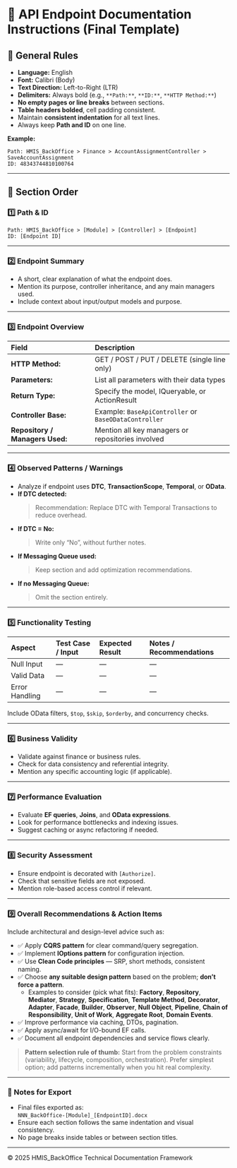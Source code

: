 # 🧩 API Endpoint Documentation Instructions (Final Template)

## 🧠 General Rules
- **Language:** English  
- **Font:** Calibri (Body)  
- **Text Direction:** Left-to-Right (LTR)  
- **Delimiters:** Always bold (e.g., `**Path:**`, `**ID:**`, `**HTTP Method:**`)  
- **No empty pages or line breaks** between sections.  
- **Table headers bolded**, cell padding consistent.  
- Maintain **consistent indentation** for all text lines.  
- Always keep **Path and ID** on one line.  

**Example:**
```
Path: HMIS_BackOffice > Finance > AccountAssignmentController > SaveAccountAssignment  
ID: 48343744810100764
```

---

## 🧾 Section Order

### 1️⃣ Path & ID
```
Path: HMIS_BackOffice > [Module] > [Controller] > [Endpoint]
ID: [Endpoint ID]
```

---

### 2️⃣ Endpoint Summary
- A short, clear explanation of what the endpoint does.  
- Mention its purpose, controller inheritance, and any main managers used.  
- Include context about input/output models and purpose.

---

### 3️⃣ Endpoint Overview

| **Field** | **Description** |
|:--|:--|
| **HTTP Method:** | GET / POST / PUT / DELETE (single line only) |
| **Parameters:** | List all parameters with their data types |
| **Return Type:** | Specify the model, IQueryable, or ActionResult |
| **Controller Base:** | Example: `BaseApiController` or `BaseODataController` |
| **Repository / Managers Used:** | Mention all key managers or repositories involved |

---

### 4️⃣ Observed Patterns / Warnings
- Analyze if endpoint uses **DTC**, **TransactionScope**, **Temporal**, or **OData**.
- **If DTC detected:**  
  > Recommendation: Replace DTC with Temporal Transactions to reduce overhead.  
- **If DTC = No:**  
  > Write only “No”, without further notes.  
- **If Messaging Queue used:**  
  > Keep section and add optimization recommendations.  
- **If no Messaging Queue:**  
  > Omit the section entirely.

---

### 5️⃣ Functionality Testing

| **Aspect** | **Test Case / Input** | **Expected Result** | **Notes / Recommendations** |
|:--|:--|:--|:--|
| Null Input | — | — | — |
| Valid Data | — | — | — |
| Error Handling | — | — | — |

Include OData filters, `$top`, `$skip`, `$orderby`, and concurrency checks.

---

### 6️⃣ Business Validity
- Validate against finance or business rules.
- Check for data consistency and referential integrity.
- Mention any specific accounting logic (if applicable).

---

### 7️⃣ Performance Evaluation
- Evaluate **EF queries**, **Joins**, and **OData expressions**.  
- Look for performance bottlenecks and indexing issues.  
- Suggest caching or async refactoring if needed.  

---

### 8️⃣ Security Assessment
- Ensure endpoint is decorated with `[Authorize]`.  
- Check that sensitive fields are not exposed.  
- Mention role-based access control if relevant.  

---

### 9️⃣ Overall Recommendations & Action Items
Include architectural and design-level advice such as:

- ✅ Apply **CQRS pattern** for clear command/query segregation.  
- ✅ Implement **IOptions pattern** for configuration injection.  
- ✅ Use **Clean Code principles** — SRP, short methods, consistent naming.  
- ✅ Choose **any suitable design pattern** based on the problem; **don’t force a pattern**.  
  - Examples to consider (pick what fits): **Factory**, **Repository**, **Mediator**, **Strategy**, **Specification**, **Template Method**, **Decorator**, **Adapter**, **Facade**, **Builder**, **Observer**, **Null Object**, **Pipeline**, **Chain of Responsibility**, **Unit of Work**, **Aggregate Root**, **Domain Events**.  
- ✅ Improve performance via caching, DTOs, pagination.  
- ✅ Apply async/await for I/O-bound EF calls.  
- ✅ Document all endpoint dependencies and service flows clearly.  

> **Pattern selection rule of thumb:** Start from the problem constraints (variability, lifecycle, composition, orchestration). Prefer simplest option; add patterns incrementally when you hit real complexity.

---

### 🧾 Notes for Export
- Final files exported as:  
  `NNN_BackOffice-[Module]_[EndpointID].docx`
- Ensure each section follows the same indentation and visual consistency.  
- No page breaks inside tables or between section titles.

---

© 2025 HMIS_BackOffice Technical Documentation Framework
